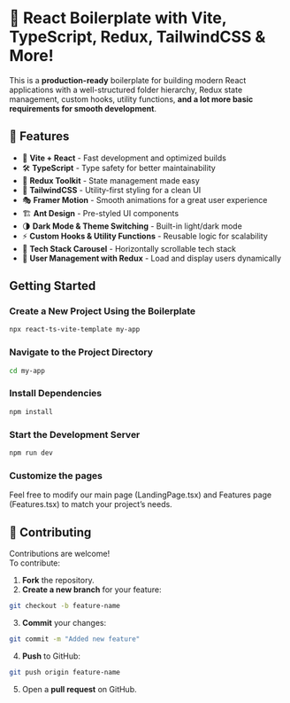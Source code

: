 # 🚀 React Boilerplate with Vite, TypeScript, Redux, TailwindCSS & More!

This is a **production-ready** boilerplate for building modern React applications with a well-structured folder hierarchy, Redux state management, custom hooks, utility functions, **and a lot more basic requirements for smooth development**.

## 📌 Features

- 🚀 **Vite + React** - Fast development and optimized builds
- 🛠 **TypeScript** - Type safety for better maintainability
- 🔄 **Redux Toolkit** - State management made easy
- 🎨 **TailwindCSS** - Utility-first styling for a clean UI
- 🎭 **Framer Motion** - Smooth animations for a great user experience
- 🏗 **Ant Design** - Pre-styled UI components
- 🌗 **Dark Mode & Theme Switching** - Built-in light/dark mode
- ⚡ **Custom Hooks & Utility Functions** - Reusable logic for scalability
- 🎠 **Tech Stack Carousel** - Horizontally scrollable tech stack
- 👥 **User Management with Redux** - Load and display users dynamically

## Getting Started

### Create a New Project Using the Boilerplate

```sh
npx react-ts-vite-template my-app
```

### Navigate to the Project Directory

```sh
cd my-app
```

### Install Dependencies

```sh
npm install
```

### Start the Development Server

```sh
npm run dev
```

### Customize the pages

Feel free to modify our main page (LandingPage.tsx) and Features page (Features.tsx) to match your project’s needs.

## 🎯 Contributing

Contributions are welcome!  
To contribute:

1. **Fork** the repository.
2. **Create a new branch** for your feature:

```sh
git checkout -b feature-name
```

3. **Commit** your changes:

```sh
git commit -m "Added new feature"
```

4. **Push** to GitHub:

```sh
git push origin feature-name
```

5. Open a **pull request** on GitHub.
